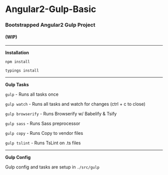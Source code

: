 [logo]: https://angular.io/resources/images/logos/standard/shield-large.png "Logo Title Text 2"
# Angular2-Gulp-Basic
### Bootstrapped Angular2 Gulp Project
#### (WIP)

---

**Installation**

`npm install`

`typings install`

---

**Gulp Tasks**

`gulp`            - Runs all tasks once

`gulp watch`      - Runs all tasks and watch for changes (ctrl + c to close)

`gulp browserify` - Runs Browserify w/ Babelify & Tsify

`gulp sass`       - Runs Sass preprocessor

`gulp copy`       - Runs Copy to vendor files

`gulp tslint`     - Runs TsLint on .ts files

---

**Gulp Config**

Gulp config and tasks are setup in `./src/gulp`
